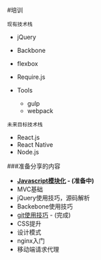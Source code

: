 #培训

`现有技术栈`

*	jQuery
*	Backbone
*	flexbox
*	Require.js

*	Tools
	*	gulp
	*	webpack	

`未来目标技术栈`

*	React.js
*	React Native
*	Node.js



###准备分享的内容

*	**[Javascript模块化](https://github.com/sapling-team/team-building/blob/master/share/javascript_%E6%A8%A1%E5%9D%97%E5%8C%96.md) - (准备中)** 
*	MVC基础
*	jQuery使用技巧，源码解析
*	Backebone使用技巧
*	[git使用技巧](https://github.com/sapling-team/team-building/blob/master/share/git%E4%BD%BF%E7%94%A8%E6%8A%80%E5%B7%A7.md) - (完成)
*	CSS提升
*	设计模式
*	nginx入门
*	移动端请求代理
